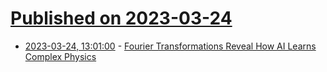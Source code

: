 # [Published on 2023-03-24](index.md)

* [2023-03-24, 13:01:00](https://soylentnews.org/article.pl?sid=23/03/23/1242229&from=rss) - [Fourier Transformations Reveal How AI Learns Complex Physics](https://soylentnews.org/article.pl?sid=23/03/23/1242229&from=rss)
